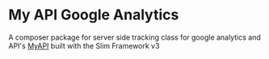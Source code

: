 # My API Google Analytics

A composer package for server side tracking class for google analytics and API's 
[MyAPI](https://github.com/dreboard/myapi) built with the Slim Framework v3

